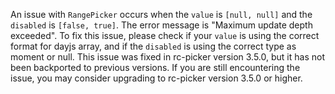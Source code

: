 An issue with `RangePicker` occurs when the `value` is `[null, null]` and the `disabled` is `[false, true]`. The error message is "Maximum update depth exceeded". To fix this issue, please check if your `value` is using the correct format for dayjs array, and if the `disabled` is using the correct type as moment or null. This issue was fixed in rc-picker version 3.5.0, but it has not been backported to previous versions. If you are still encountering the issue, you may consider upgrading to rc-picker version 3.5.0 or higher.
